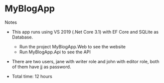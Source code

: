 # MyBlogApp

Notes

- This app runs using VS 2019 (.Net Core 3.1) with EF Core and SQLite as Database.
  - Run the project MyBlogApp.Web to see the website
  - Run MyBlogApp.Api to see the API
  

- There are two users, jane with writer role and john with editor role, both of them have jj as password.

- Total time: 12 hours

